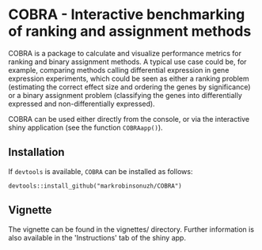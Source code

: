 # COBRA - Interactive benchmarking of ranking and assignment methods

COBRA is a package to calculate and visualize performance metrics for 
ranking and binary assignment methods. A typical use case could be, 
for example, comparing methods calling differential expression in 
gene expression experiments, which could be seen as either a ranking 
problem (estimating the correct effect size and ordering the genes by 
significance) or a binary assignment problem (classifying the genes 
into differentially expressed and non-differentially expressed).

COBRA can be used either directly from the console, or via the interactive shiny application (see the function `COBRAapp()`).

## Installation

If `devtools` is available, `COBRA` can be installed as follows:

```
devtools::install_github("markrobinsonuzh/COBRA")
```

## Vignette
The vignette can be found in the vignettes/ directory. Further information is also available in the 'Instructions' tab of the shiny app. 